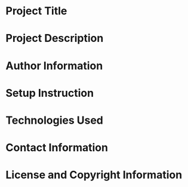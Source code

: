 # Project Title
# Project Description
# Author Information
# Setup Instruction
# Technologies Used
# Contact Information
# License and Copyright Information 
